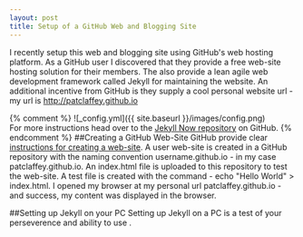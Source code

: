 ```yaml
---
layout: post
title: Setup of a GitHub Web and Blogging Site
---
```


I recently setup this web and blogging site using GitHub's web hosting platform.  As a GitHub user I discovered that they provide a free web-site hosting solution for their members.  The also provide a lean agile web development framework called Jekyll for maintaining the website.  An additional incentive from GitHub is they supply a cool personal website url - my url is http://patclaffey.github.io

{% comment %}
![_config.yml]({{ site.baseurl }}/images/config.png)  
For more instructions head over to the [Jekyll Now repository](https://github.com/barryclark/jekyll-now) on GitHub.
{% endcomment %}
##Creating a GitHub Web-Site
GitHub provide clear [instructions for creating a web-site]( https://pages.github.com/ ).  A user web-site is created in a GitHub repository with the naming convention username.github.io - in my case patclaffey.github.io.  An index.html file is uploaded to this repository to test the web-site.  A test file is created with the command -  echo "Hello World" > index.html.  I opened my browser at my personal url patclaffey.github.io - and success, my content was displayed in the browser.

##Setting up Jekyll on your PC
Setting up Jekyll on a PC is a test of your perseverence and ability to use .

